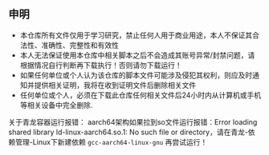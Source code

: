 
## 申明
* 本仓库所有文件仅用于学习研究，禁止任何人用于商业用途，本人不保证其合法性、准确性、完整性和有效性
* 本人无法保证使用本仓库中相关脚本之后不会造成其账号异常/封禁问题，请根据情况自行判断再下载执行！否则请勿下载运行！
* 如果任何单位或个人认为该仓库的脚本文件可能涉及侵犯其权利，则应及时通知并提供相关证明，我将在收到证明文件后删除相关文件
* 任何单位或个人，必须在下载此仓库任何相关文件后24小时内从计算机或手机等相关设备中完全删除.


关于青龙容器运行报错：
aarch64架构如果拉到so文件运行报错：Error loading shared library ld-linux-aarch64.so.1: No such file or directory，请在青龙-依赖管理-Linux下新建依赖 `gcc-aarch64-linux-gnu` 再尝试运行！